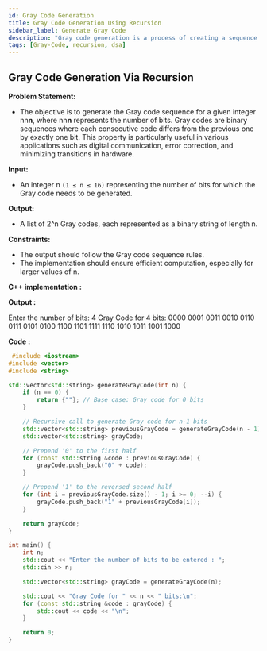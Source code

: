 ```yaml
---
id: Gray Code Generation
title: Gray Code Generation Using Recursion
sidebar_label: Generate Gray Code
description: "Gray code generation is a process of creating a sequence of binary numbers in which two successive values differ in only one bit. This unique property is useful in various applications, such as minimizing errors in digital communication and ensuring smooth transitions in analog-to-digital converters. The generation can be efficiently achieved using a recursive algorithm, which constructs Gray codes for 𝑛 by leveraging the codes generated for 𝑛−1 bits. The resulting Gray code sequences maintain a structured format, making them ideal for error detection and correction in digital systems"
tags: [Gray-Code, recursion, dsa]
---
```


## Gray Code Generation Via Recursion

**Problem Statement:**

- The objective is to generate the Gray code sequence for a given integer nn**n**, where nn**n** represents the number of bits. Gray codes are binary sequences where each consecutive code differs from the previous one by exactly one bit. This property is particularly useful in various applications such as digital communication, error correction, and minimizing transitions in hardware.

**Input:**

- An integer n `(1 ≤ n ≤ 16)` representing the number of bits for which the Gray code needs to be generated.

**Output:**

- A list of 2^n Gray codes, each represented as a binary string of length n.

**Constraints:**

- The output should follow the Gray code sequence rules.
- The implementation should ensure efficient computation, especially for larger values of n.

**C++ implementation :**

**Output :**

Enter the number of bits: 4
Gray Code for 4 bits:
0000
0001
0011
0010
0110
0111
0101
0100
1100
1101
1111
1110
1010
1011
1001
1000

**Code :**

```cpp
 #include <iostream>
#include <vector>
#include <string>

std::vector<std::string> generateGrayCode(int n) {
    if (n == 0) {
        return {""}; // Base case: Gray code for 0 bits
    }

    // Recursive call to generate Gray code for n-1 bits
    std::vector<std::string> previousGrayCode = generateGrayCode(n - 1);
    std::vector<std::string> grayCode;

    // Prepend '0' to the first half
    for (const std::string &code : previousGrayCode) {
        grayCode.push_back("0" + code);
    }

    // Prepend '1' to the reversed second half
    for (int i = previousGrayCode.size() - 1; i >= 0; --i) {
        grayCode.push_back("1" + previousGrayCode[i]);
    }

    return grayCode;
}

int main() {
    int n;
    std::cout << "Enter the number of bits to be entered : ";
    std::cin >> n;

    std::vector<std::string> grayCode = generateGrayCode(n);

    std::cout << "Gray Code for " << n << " bits:\n";
    for (const std::string &code : grayCode) {
        std::cout << code << "\n";
    }

    return 0;
}

```
